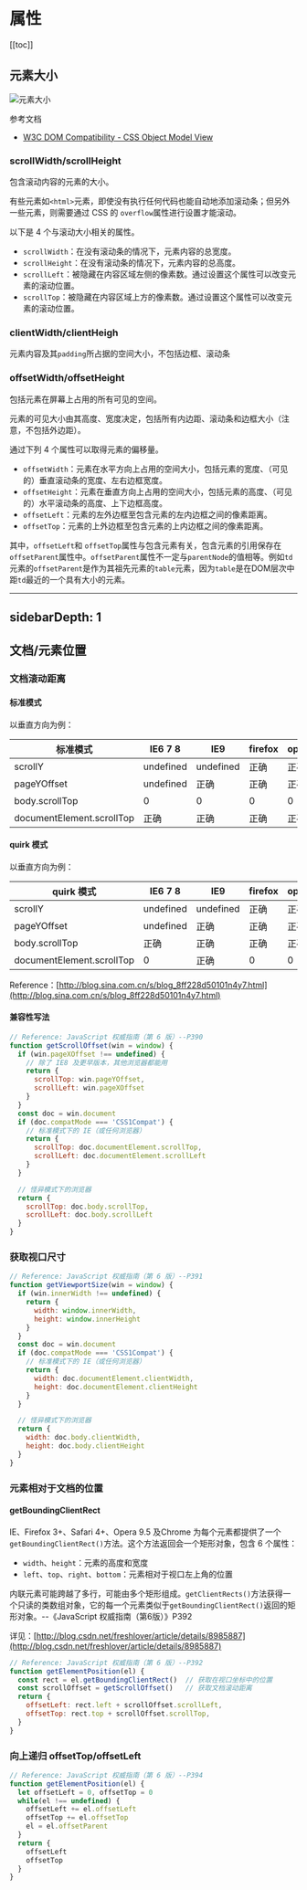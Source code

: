 # 属性

[[toc]]

## 元素大小

![元素大小](./images/element-size.gif)

参考文档

- [W3C DOM Compatibility - CSS Object Model View](https://www.quirksmode.org/dom/w3c_cssom.html)

### scrollWidth/scrollHeight

包含滚动内容的元素的大小。

有些元素如`<html>`元素，即使没有执行任何代码也能自动地添加滚动条；但另外一些元素，则需要通过 CSS 的
`overflow`属性进行设置才能滚动。

以下是 4 个与滚动大小相关的属性。

- `scrollWidth`：在没有滚动条的情况下，元素内容的总宽度。
- `scrollHeight`：在没有滚动条的情况下，元素内容的总高度。
- `scrollLeft`：被隐藏在内容区域左侧的像素数。通过设置这个属性可以改变元素的滚动位置。
- `scrollTop`：被隐藏在内容区域上方的像素数。通过设置这个属性可以改变元素的滚动位置。

### clientWidth/clientHeigh

元素内容及其`padding`所占据的空间大小，不包括边框、滚动条

### offsetWidth/offsetHeight

包括元素在屏幕上占用的所有可见的空间。

元素的可见大小由其高度、宽度决定，包括所有内边距、滚动条和边框大小（注意，不包括外边距）。

通过下列 4 个属性可以取得元素的偏移量。

- `offsetWidth`：元素在水平方向上占用的空间大小，包括元素的宽度、（可见的）垂直滚动条的宽度、左右边框宽度。
- `offsetHeight`：元素在垂直方向上占用的空间大小，包括元素的高度、（可见的）水平滚动条的高度、上下边框高度。
- `offsetLeft`：元素的左外边框至包含元素的左内边框之间的像素距离。
- `offsetTop`：元素的上外边框至包含元素的上内边框之间的像素距离。

其中，`offsetLeft`和 `offsetTop`属性与包含元素有关，包含元素的引用保存在`offsetParent`属性中。`offsetParent`属性不一定与`parentNode`的值相等。例如`td`元素的`offsetParent`是作为其祖先元素的`table`元素，因为`table`是在DOM层次中距`td`最近的一个具有大小的元素。


---
sidebarDepth: 1
---

## 文档/元素位置

### 文档滚动距离

#### 标准模式

以垂直方向为例：

| 标准模式                  | IE6 7 8   | IE9       | firefox | opera | chrome | safari |
| ------------------------- | --------- | --------- | ------- | ----- | ------ | ------ |
| scrollY                   | undefined | undefined | 正确    | 正确  | 正确   | 正确   |
| pageYOffset               | undefined | 正确      | 正确    | 正确  | 正确   | 正确   |
| body.scrollTop            | 0         | 0         | 0       | 0     | 正确   | 正确   |
| documentElement.scrollTop | 正确      | 正确      | 正确    | 正确  | 0      | 0      |

#### quirk 模式

以垂直方向为例：

| quirk 模式                | IE6 7 8   | IE9       | firefox | opera | chrome | safari |
| ------------------------- | --------- | --------- | ------- | ----- | ------ | ------ |
| scrollY                   | undefined | undefined | 正确    | 正确  | 正确   | 正确   |
| pageYOffset               | undefined | 正确      | 正确    | 正确  | 正确   | 正确   |
| body.scrollTop            | 正确      | 正确      | 正确    | 正确  | 正确   | 正确   |
| documentElement.scrollTop | 0         | 正确      | 0       | 0     | 0      | 0      |

Reference：[http://blog.sina.com.cn/s/blog_8ff228d50101n4y7.html](http://blog.sina.com.cn/s/blog_8ff228d50101n4y7.html)

#### 兼容性写法

```js
// Reference: JavaScript 权威指南（第 6 版）--P390
function getScrollOffset(win = window) {
  if (win.pageXOffset !== undefined) {
    // 除了 IE8 及更早版本，其他浏览器都能用
    return {
      scrollTop: win.pageYOffset,
      scrollLeft: win.pageXOffset
    }
  }
  const doc = win.document
  if (doc.compatMode === 'CSS1Compat') {
    // 标准模式下的 IE（或任何浏览器）
    return {
      scrollTop: doc.documentElement.scrollTop,
      scrollLeft: doc.documentElement.scrollLeft
    }
  }

  // 怪异模式下的浏览器
  return {
    scrollTop: doc.body.scrollTop,
    scrollLeft: doc.body.scrollLeft
  }
}
```

### 获取视口尺寸

```js
// Reference: JavaScript 权威指南（第 6 版）--P391
function getViewportSize(win = window) {
  if (win.innerWidth !== undefined) {
    return {
      width: window.innerWidth,
      height: window.innerHeight
    }
  }
  const doc = win.document
  if (doc.compatMode === 'CSS1Compat') {
    // 标准模式下的 IE（或任何浏览器）
    return {
      width: doc.documentElement.clientWidth,
      height: doc.documentElement.clientHeight
    }
  }

  // 怪异模式下的浏览器
  return {
    width: doc.body.clientWidth,
    height: doc.body.clientHeight
  }
}
```

### 元素相对于文档的位置

#### getBoundingClientRect

IE、Firefox 3+、Safari 4+、Opera 9.5 及Chrome 为每个元素都提供了一个`getBoundingClientRect()`方法。这个方法返回会一个矩形对象，包含 6 个属性：

- `width`、`height`：元素的高度和宽度
- `left`、`top`、`right`、`bottom`：元素相对于视口左上角的位置

内联元素可能跨越了多行，可能由多个矩形组成。`getClientRects()`方法获得一个只读的类数组对象，它的每一个元素类似于`getBoundingClientRect()`返回的矩形对象。--《JavaScript 权威指南（第6版）》P392

详见：[http://blog.csdn.net/freshlover/article/details/8985887](http://blog.csdn.net/freshlover/article/details/8985887)

```js
// Reference: JavaScript 权威指南（第 6 版）--P392
function getElementPosition(el) {
  const rect = el.getBoundingClientRect()  // 获取在视口坐标中的位置
  const scrollOffset = getScrollOffset()   // 获取文档滚动距离
  return {
    offsetLeft: rect.left + scrollOffset.scrollLeft,
    offsetTop: rect.top + scrollOffset.scrollTop,
  }
}
```

### 向上递归 offsetTop/offsetLeft

```js
// Reference: JavaScript 权威指南（第 6 版）--P394
function getElementPosition(el) {
  let offsetLeft = 0, offsetTop = 0
  while(el !== undefined) {
    offsetLeft += el.offsetLeft
    offsetTop += el.offsetTop
    el = el.offsetParent
  }
  return {
    offsetLeft
    offsetTop
  }
}
```
